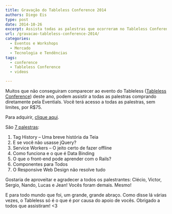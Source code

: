 ```yaml
---
title: Gravação do Tableless Conference 2014
authors: Diego Eis
type: post
date: 2014-10-26
excerpt: Assista todas as palestras que ocorreram no Tableless Conference 2014.
url: /gravacao-tableless-conference-2014/
categories:
  - Eventos e Workshops
  - Mercado
  - Tecnologia e Tendências
tags:
  - conference
  - Tableless Conference
  - videos

---
```

Muitos que não conseguiram comparecer ao evento do Tableless ([Tableless Conference][1]) deste ano, podem assistir a todas as palestras comprando diretamente pela Eventials. Você terá acesso a todas as palestras, sem limites, por R$75.

Para adquirir, [clique aqui][1].

São [7 palestras][2]:

  1. Tag History &#8211; Uma breve história da Teia
  2. E se você não usasse jQuery?
  3. Service Workers &#8211; O jeito certo de fazer offline
  4. Como funciona e o que é Data Binding
  5. O que o front-end pode aprender com o Rails?
  6. Componentes para Todos
  7. O Responsive Web Design não resolve tudo

Gostaria de aproveitar e agradecer a todos os palestrantes: Clécio, Victor, Sergio, Nando, Lucas e Jean! Vocês foram demais. Mesmo!

E para todo mundo que foi, um grande, grande abraço. Como disse lá várias vezes, o Tableless só é o que é por causa do apoio de vocês. Obrigado a todos que assistiram! <3

 [1]: https://bit.ly/videos-tablelessconf2014
 [2]: https://www.eventials.com/tableless/groups/3-tableless-conference-2014/